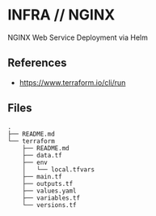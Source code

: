 # INFRA // NGINX

NGINX Web Service Deployment via Helm

## References

- https://www.terraform.io/cli/run

## Files

```
.
├── README.md
└── terraform
    ├── README.md
    ├── data.tf
    ├── env
    │   └── local.tfvars
    ├── main.tf
    ├── outputs.tf
    ├── values.yaml
    ├── variables.tf
    └── versions.tf
```



